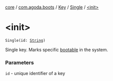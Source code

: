 [core](../../../index.md) / [com.agoda.boots](../../index.md) / [Key](../index.md) / [Single](index.md) / [&lt;init&gt;](./-init-.md)

# &lt;init&gt;

`Single(id: `[`String`](https://kotlinlang.org/api/latest/jvm/stdlib/kotlin/-string/index.html)`)`

Single key. Marks specific [bootable](../../-bootable/index.md) in the system.

### Parameters

`id` - unique identifier of a key